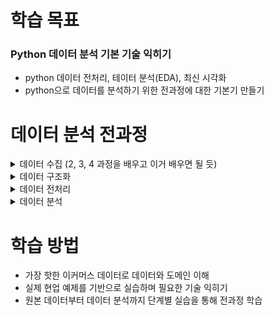# 학습 목표
### Python 데이터 분석 기본 기술 익히기
- python 데이터 전처리, 테이터 분석(EDA), 최신 시각화
- python으로 데이터를 분석하기 위한 전과정에 대한 기본기 만들기


# 데이터 분석 전과정
<details>
  <summary>데이터 수집 (2, 3, 4 과정을 배우고 이거 배우면 될 듯) </summary>

  - 인터넷(크롤링)
  - 데이터베이스(SQL, NoSQL)
  - Open API
  - 파일
</details>

<details>
  <summary>데이터 구조화</summary>

  - JSON
  - CSV
  - XML
  - Plain Text
</details>

<details>
  <summary>데이터 전처리</summary>

  - python
  - pandas
</details>

<details>
  <summary>데이터 분석</summary>

  - 데이터 분석(EDA)
  - 데이터 시각화
</details>


# 학습 방법
- 가장 핫한 이커머스 데이터로 데이터와 도메인 이해
- 실제 현업 예제를 기반으로 실습하며 필요한 기술 익히기
- 원본 데이터부터 데이터 분석까지 단계별 실습을 통해 전과정 학습
